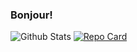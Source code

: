 ### Bonjour!

![Github Stats](
https://github-readme-stats.vercel.app/api?username=the-other-autumn&show_icons=true&theme=dark&layout=compact&count_private=true&include_all_commits=true&hide_border=true
)
[![Repo Card](https://github-readme-stats.vercel.app/api/pin/?username=the-other-autumn&repo=hud&theme=dark&hide_border=true&show_owner=true)](https://github.com/the-other-autumn/hud)

